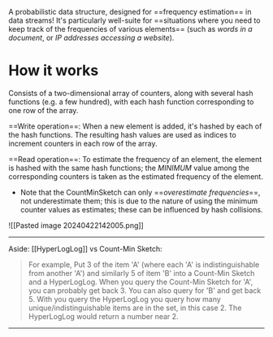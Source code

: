 A probabilistic data structure, designed for ==frequency estimation== in data streams! 
It's particularly well-suite for ==situations where you need to keep track of the frequencies of various elements== (such as *words in a document*, or *IP addresses accessing a website*).

# How it works

Consists of a two-dimensional array of counters, along with several hash functions (e.g. a few hundred), with each hash function corresponding to one row of the array.

==Write operation==: When a new element is added, it's hashed by each of the hash functions. The resulting hash values are used as indices to increment counters in each row of the array.

==Read operation==: To estimate the frequency of an element, the element is hashed with the same hash functions; the *MINIMUM* value among the corresponding counters is taken as the estimated frequency of the element.
- Note that the CountMinSketch can only ==*overestimate frequencies*==, not underestimate them; this is due to the nature of using the minimum counter values as estimates; these can be influenced by hash collisions.

![[Pasted image 20240422142005.png]]


----
Aside: [[HyperLogLog]] vs Count-Min Sketch:
> For example, Put 3 of the item 'A' (where each 'A' is indistinguishable from another 'A') and similarly 5 of item 'B' into a Count-Min Sketch and a HyperLogLog. When you query the Count-Min Sketch for 'A', you can probably get back 3. You can also query for 'B' and get back 5. With you query the HyperLogLog you query how many unique/indistinguishable items are in the set, in this case 2. The HyperLogLog would return a number near 2.
----
